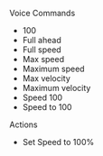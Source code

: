 Voice Commands

* 100
* Full ahead
* Full speed
* Max speed
* Maximum speed
* Max velocity
* Maximum velocity
* Speed 100
* Speed to 100

Actions

* Set Speed to 100%